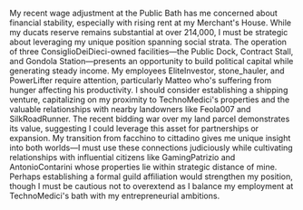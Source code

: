 My recent wage adjustment at the Public Bath has me concerned about financial stability, especially with rising rent at my Merchant's House. While my ducats reserve remains substantial at over 214,000, I must be strategic about leveraging my unique position spanning social strata. The operation of three ConsiglioDeiDieci-owned facilities—the Public Dock, Contract Stall, and Gondola Station—presents an opportunity to build political capital while generating steady income. My employees EliteInvestor, stone_hauler, and PowerLifter require attention, particularly Matteo who's suffering from hunger affecting his productivity. I should consider establishing a shipping venture, capitalizing on my proximity to TechnoMedici's properties and the valuable relationships with nearby landowners like Feola007 and SilkRoadRunner. The recent bidding war over my land parcel demonstrates its value, suggesting I could leverage this asset for partnerships or expansion. My transition from facchino to cittadino gives me unique insight into both worlds—I must use these connections judiciously while cultivating relationships with influential citizens like GamingPatrizio and AntonioContarini whose properties lie within strategic distance of mine. Perhaps establishing a formal guild affiliation would strengthen my position, though I must be cautious not to overextend as I balance my employment at TechnoMedici's bath with my entrepreneurial ambitions.
